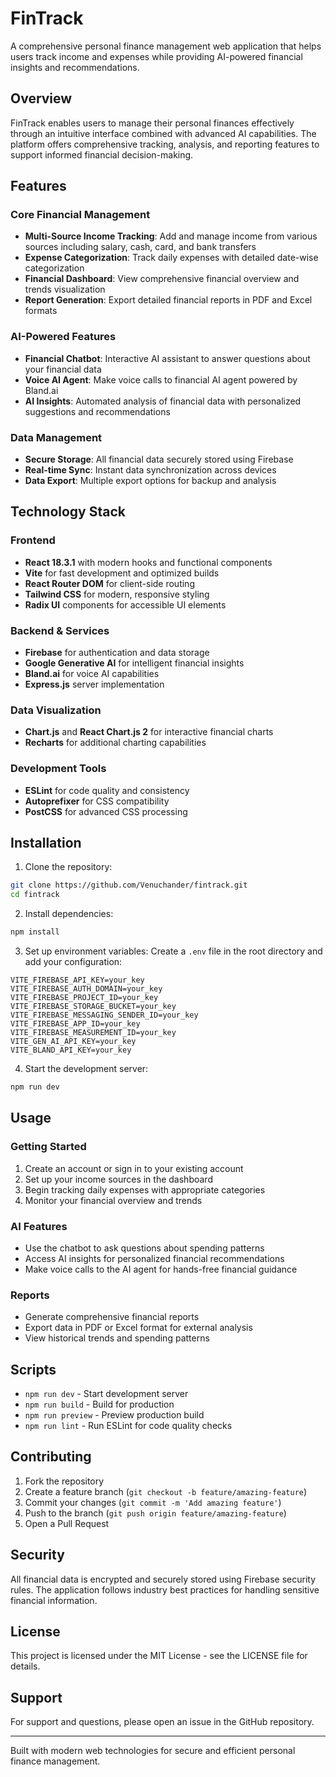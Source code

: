 # FinTrack

A comprehensive personal finance management web application that helps users track income and expenses while providing AI-powered financial insights and recommendations.

## Overview

FinTrack enables users to manage their personal finances effectively through an intuitive interface combined with advanced AI capabilities. The platform offers comprehensive tracking, analysis, and reporting features to support informed financial decision-making.

## Features

### Core Financial Management
- **Multi-Source Income Tracking**: Add and manage income from various sources including salary, cash, card, and bank transfers
- **Expense Categorization**: Track daily expenses with detailed date-wise categorization
- **Financial Dashboard**: View comprehensive financial overview and trends visualization
- **Report Generation**: Export detailed financial reports in PDF and Excel formats

### AI-Powered Features
- **Financial Chatbot**: Interactive AI assistant to answer questions about your financial data
- **Voice AI Agent**: Make voice calls to financial AI agent powered by Bland.ai
- **AI Insights**: Automated analysis of financial data with personalized suggestions and recommendations

### Data Management
- **Secure Storage**: All financial data securely stored using Firebase
- **Real-time Sync**: Instant data synchronization across devices
- **Data Export**: Multiple export options for backup and analysis

## Technology Stack

### Frontend
- **React 18.3.1** with modern hooks and functional components
- **Vite** for fast development and optimized builds
- **React Router DOM** for client-side routing
- **Tailwind CSS** for modern, responsive styling
- **Radix UI** components for accessible UI elements

### Backend & Services
- **Firebase** for authentication and data storage
- **Google Generative AI** for intelligent financial insights
- **Bland.ai** for voice AI capabilities
- **Express.js** server implementation

### Data Visualization
- **Chart.js** and **React Chart.js 2** for interactive financial charts
- **Recharts** for additional charting capabilities

### Development Tools
- **ESLint** for code quality and consistency
- **Autoprefixer** for CSS compatibility
- **PostCSS** for advanced CSS processing

## Installation

1. Clone the repository:
```bash
git clone https://github.com/Venuchander/fintrack.git
cd fintrack
```

2. Install dependencies:
```bash
npm install
```

3. Set up environment variables:
Create a `.env` file in the root directory and add your configuration:
```env
VITE_FIREBASE_API_KEY=your_key
VITE_FIREBASE_AUTH_DOMAIN=your_key
VITE_FIREBASE_PROJECT_ID=your_key
VITE_FIREBASE_STORAGE_BUCKET=your_key
VITE_FIREBASE_MESSAGING_SENDER_ID=your_key
VITE_FIREBASE_APP_ID=your_key
VITE_FIREBASE_MEASUREMENT_ID=your_key
VITE_GEN_AI_API_KEY=your_key
VITE_BLAND_API_KEY=your_key
```

4. Start the development server:
```bash
npm run dev
```

## Usage

### Getting Started
1. Create an account or sign in to your existing account
2. Set up your income sources in the dashboard
3. Begin tracking daily expenses with appropriate categories
4. Monitor your financial overview and trends

### AI Features
- Use the chatbot to ask questions about spending patterns
- Access AI insights for personalized financial recommendations
- Make voice calls to the AI agent for hands-free financial guidance

### Reports
- Generate comprehensive financial reports
- Export data in PDF or Excel format for external analysis
- View historical trends and spending patterns

## Scripts

- `npm run dev` - Start development server
- `npm run build` - Build for production
- `npm run preview` - Preview production build
- `npm run lint` - Run ESLint for code quality checks

## Contributing

1. Fork the repository
2. Create a feature branch (`git checkout -b feature/amazing-feature`)
3. Commit your changes (`git commit -m 'Add amazing feature'`)
4. Push to the branch (`git push origin feature/amazing-feature`)
5. Open a Pull Request

## Security

All financial data is encrypted and securely stored using Firebase security rules. The application follows industry best practices for handling sensitive financial information.

## License

This project is licensed under the MIT License - see the LICENSE file for details.

## Support

For support and questions, please open an issue in the GitHub repository.

---

Built with modern web technologies for secure and efficient personal finance management.
